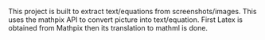 This project is built to extract text/equations from screenshots/images.
This uses the mathpix API to convert picture into text/equation.
First Latex is obtained from Mathpix then its translation to mathml is done.
